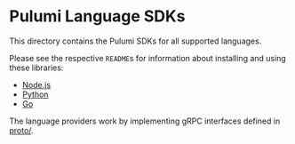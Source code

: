 # Pulumi Language SDKs

This directory contains the Pulumi SDKs for all supported languages.

Please see the respective `README`s for information about installing and using these libraries:

* [Node.js](./nodejs)
* [Python](./python)
* [Go](./go)

The language providers work by implementing gRPC interfaces defined in [proto/](./proto/).

